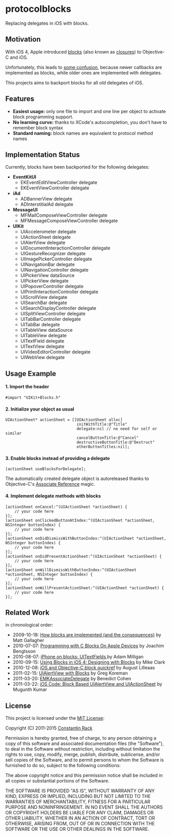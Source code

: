 # protocolblocks

Replacing delegates in iOS with blocks.

## Motivation

With iOS 4, Apple introduced [blocks](http://developer.apple.com/library/ios/#documentation/cocoa/Conceptual/Blocks/Articles/00_Introduction.html) (also known as [closures](https://secure.wikimedia.org/wikipedia/en/wiki/Closure_%28computer_science%29)) to Objective-C and iOS.

Unfortunately, this leads to [some confusion](http://stackoverflow.com/questions/3940520/why-does-the-new-ios-gamekit-split-between-delegates-and-blocks), because newer callbacks are implemented as blocks, while older ones are implemented with delegates.

This projects aims to backport blocks for all *old* delegates of iOS.

## Features

* **Easiest usage:**
  only one file to import and one line per object to activate block programming support.
* **No learning curve:**
  thanks to XCode's autocompletion, you don't have to remember block syntax
* **Standard naming:**
  block names are equivalent to protocol method names

## Implementation Status

Currently, blocks have been backported for the following delegates:

* **EventKitUI**
  * EKEventEditViewController delegate
  * EKEventViewController delegate
* **iAd**
  * ADBannerView delegate
  * ADInterstitialAd delegate
* **MessageUI**
  * MFMailComposeViewController delegate
  * MFMessageComposeViewController delegate
* **UIKit**
  * UIAccelerometer delegate
  * UIActionSheet delegate
  * UIAlertView delegate
  * UIDocumentInteractionController delegate
  * UIGestureRecognizer delegate
  * UIImagePickerController delegate
  * UINavigationBar delegate
  * UINavigationController delegate
  * UIPickerView dataSource
  * UIPickerView delegate
  * UIPopoverController delegate
  * UIPrintInteractionController delegate
  * UIScrollView delegate
  * UISearchBar delegate
  * UISearchDisplayController delegate
  * UISplitViewController delegate
  * UITabBarController delegate
  * UITabBar delegate
  * UITableView dataSource
  * UITableView delegate
  * UITextField delegate
  * UITextView delegate
  * UIVideoEditorController delegate
  * UIWebView delegate

## Usage Example

#### 1. Import the header
```
#import "UIKit+Blocks.h"
```
#### 2. Initialize your object as usual
```
UIActionSheet* actionSheet = [[UIActionSheet alloc]
                               initWithTitle:@"Title"
                               delegate:nil // no need for self or similar
                               cancelButtonTitle:@"Cancel"
                               destructiveButtonTitle:@"Destruct"
                               otherButtonTitles:nil];
```
#### 3. Enable blocks instead of providing a delegate
```
[actionSheet useBlocksForDelegate];
```
The automatically created delegate object is autoreleased thanks to Objective-C's [Associate Reference](http://developer.apple.com/library/mac/#documentation/Cocoa/Conceptual/ObjectiveC/Chapters/ocAssociativeReferences.html) magic.

#### 4. Implement delegate methods with blocks

```
[actionSheet onCancel:^(UIActionSheet *actionSheet) {
    // your code here
}];
[actionSheet onClickedButtonAtIndex:^(UIActionSheet *actionSheet, NSInteger buttonIndex) {
    // your code here
}];
[actionSheet onDidDismissWithButtonIndex:^(UIActionSheet *actionSheet, NSInteger buttonIndex) {
    // your code here
}];
[actionSheet onDidPresentActionSheet:^(UIActionSheet *actionSheet) {
    // your code here
}];
[actionSheet onWillDismissWithButtonIndex:^(UIActionSheet *actionSheet, NSInteger buttonIndex) {
    // your code here
}];
[actionSheet onWillPresentActionSheet:^(UIActionSheet *actionSheet) {
    // your code here
}];
```

## Related Work

in chronological order:

* 2009-10-18: [How blocks are implemented (and the consequences)](http://cocoawithlove.com/2009/10/how-blocks-are-implemented-and.html) by Matt Gallagher
* 2010-07-07: [Programming with C Blocks On Apple Devices](http://thirdcog.eu/pwcblocks/) by Joachim Bengtsson
* 2010-08-07: [iPhone on blocks: UITextFields ](http://pivotallabs.com/users/amilligan/blog/articles/1353-iphone-on-blocks-uitextfields) by Adam Milligan
* 2010-09-15: [Using Blocks in iOS 4: Designing with Blocks](http://pragmaticstudio.com/blog/2010/9/15/ios4-blocks-2) by Mike Clark
* 2010-12-08: [iOS and Objective-C block quickref](http://augustl.com/blog/2010/ios_and_objective_c_block_quickref) by August Lilleaas
* 2011-02-15: [UIAlertView with Blocks](http://gkoreman.com/blog/2011/02/15/uialertview-with-blocks/) by Greg Koreman 
* 2011-03-20: [EMKAssociateDelegate](http://benedictcohen.co.uk/blog/archives/189) by Benedict Cohen
* 2011-03-22: [iOS Code: Block Based UIAlertView and UIActionSheet](http://blog.mugunthkumar.com/coding/ios-code-block-based-uialertview-and-uiactionsheet/) by Mugunth Kumar

## License

This project is licensed under the [MIT License](http://www.opensource.org/licenses/mit-license.php):

Copyright (C) 2011-2015 [Constantin Rack](http://www.constantin-rack.com/)

Permission is hereby granted, free of charge, to any person obtaining a copy
of this software and associated documentation files (the "Software"), to deal
in the Software without restriction, including without limitation the rights
to use, copy, modify, merge, publish, distribute, sublicense, and/or sell
copies of the Software, and to permit persons to whom the Software is
furnished to do so, subject to the following conditions:

The above copyright notice and this permission notice shall be included in
all copies or substantial portions of the Software.

THE SOFTWARE IS PROVIDED "AS IS", WITHOUT WARRANTY OF ANY KIND, EXPRESS OR
IMPLIED, INCLUDING BUT NOT LIMITED TO THE WARRANTIES OF MERCHANTABILITY,
FITNESS FOR A PARTICULAR PURPOSE AND NONINFRINGEMENT. IN NO EVENT SHALL THE
AUTHORS OR COPYRIGHT HOLDERS BE LIABLE FOR ANY CLAIM, DAMAGES OR OTHER
LIABILITY, WHETHER IN AN ACTION OF CONTRACT, TORT OR OTHERWISE, ARISING FROM,
OUT OF OR IN CONNECTION WITH THE SOFTWARE OR THE USE OR OTHER DEALINGS IN
THE SOFTWARE.
